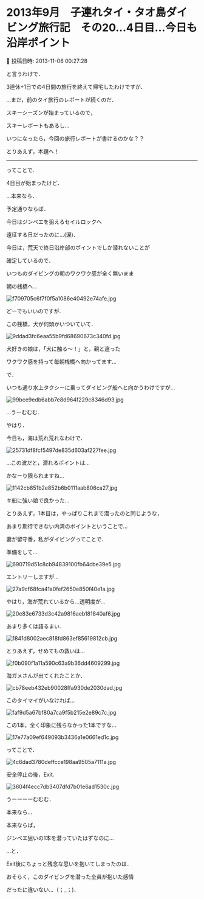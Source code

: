 # 2013年9月　子連れタイ・タオ島ダイビング旅行記　その20…4日目…今日も沿岸ポイント

📅 投稿日時: 2013-11-06 00:27:28

と言うわけで．


3連休+1日での4日間の旅行を終えて帰宅したわけですが．


…まだ，前のタイ旅行のレポートが続くのだ．





スキーシーズンが始まっているので，


スキーレポートもあるし…


いつになったら，今回の旅行レポートが書けるのかな？？





とりあえず，本題へ！


---





ってことで．


4日目が始まったけど．





…本来なら．


予定通りならば．


今日はジンベエを狙えるセイルロックへ


遠征する日だったのに…(涙)．





今日は，荒天で終日沿岸部のポイントでしか潜れないことが


確定しているので．


いつものダイビングの朝のワクワク感が全く無いまま


朝の桟橋へ…




![f709705c6f7f0f5a1086e40492e74afe.jpg](images/f709705c6f7f0f5a1086e40492e74afe.jpg)




どーでもいいのですが．


この桟橋，犬が何頭かいついていて．




![9ddad3fc6eaa55b9fd68690673c340fd.jpg](images/9ddad3fc6eaa55b9fd68690673c340fd.jpg)




犬好きの娘は，「犬に触る～！」と，親と違った


ワクワク感を持って毎朝桟橋へ向かってます…





で．


いつも通り水上タクシーに乗ってダイビング船へと向かうわけですが…




![99bce9edb6abb7e8d964f229c8346d93.jpg](images/99bce9edb6abb7e8d964f229c8346d93.jpg)




…うーむむむ．


やはり．


今日も，海は荒れ荒れなわけで．




![25731df8fcf5497de835d603af227fee.jpg](images/25731df8fcf5497de835d603af227fee.jpg)




…この波だと，潜れるポイントは…


かなーり限られますね…




![1142cb851b2e852b6b0111aab806ca27.jpg](images/1142cb851b2e852b6b0111aab806ca27.jpg)




＃船に強い娘で良かった…





とりあえず，1本目は，やっぱりこれまで潜ったのと同じような，


あまり期待できない内湾のポイントということで…


妻が留守番，私がダイビングってことで．





準備をして…




![690719d51c8cb94839100fb64cbe39e5.jpg](images/690719d51c8cb94839100fb64cbe39e5.jpg)




エントリーしますが…




![27a9cf68fca41a0fef2650e850f40e1a.jpg](images/27a9cf68fca41a0fef2650e850f40e1a.jpg)




やはり，海が荒れているから…透明度が…




![20e83e6733d3c42a9816aeb181840af6.jpg](images/20e83e6733d3c42a9816aeb181840af6.jpg)




あまり多くは語るまい．




![1841d8002aec818fd863ef85619812cb.jpg](images/1841d8002aec818fd863ef85619812cb.jpg)




とりあえず，せめてもの救いは…




![f0b090f1a11a590c63a9b36dd4609299.jpg](images/f0b090f1a11a590c63a9b36dd4609299.jpg)




海ガメさんが出てくれたことか．




![cb78eeb432eb90028ffa930de2030dad.jpg](images/cb78eeb432eb90028ffa930de2030dad.jpg)




このタイマイがいなければ…




![faf9d5a67bf80a7ca9f5b215e2e89c7c.jpg](images/faf9d5a67bf80a7ca9f5b215e2e89c7c.jpg)




この1本，全く印象に残らなかった1本ですな…




![17e77a09ef649093b3436a1e0661ed1c.jpg](images/17e77a09ef649093b3436a1e0661ed1c.jpg)




ってことで．




![4c6dad3780deffcce198aa9505a7111a.jpg](images/4c6dad3780deffcce198aa9505a7111a.jpg)




安全停止の後，Exit.




![3604f4ecc7db3407dfd7b01e6ad1530c.jpg](images/3604f4ecc7db3407dfd7b01e6ad1530c.jpg)







うーーーーむむむ．


本来なら…


本来ならば，


ジンベエ狙いの1本を潜っていたはずなのに…





…と．


Exit後にちょっと残念な思いを抱いてしまったのは．


おそらく，このダイビングを潜った全員が抱いた感情


だったに違いない…（；_；)．
